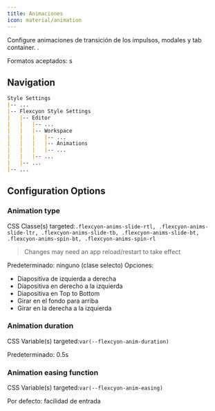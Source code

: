 ```yaml
---
title: Animaciones
icon: material/animation
---
```


Configure animaciones de transición de los impulsos, modales y tab container.
.

Formatos aceptados: s

## Navigation
```md
Style Settings
|-- ...
|-- Flexcyon Style Settings
|   |-- Editor
|   |   |-- ...
|   |   |-- Workspace
|   |   |   |-- ...
|   |   |   |-- Animations
|   |   |   |-- ...
|   |   |-- ...
|   |-- ...
|-- ...
```

## Configuration Options

### Animation type
CSS Classe(s) targeted:`.flexcyon-anims-slide-rtl, .flexcyon-anims-slide-ltr, .flexcyon-anims-slide-tb, .flexcyon-anims-slide-bt, .flexcyon-anims-spin-bt, .flexcyon-anims-spin-rl`
> Changes may need an app reload/restart to take effect

Predeterminado: ninguno (clase selecto)
Opciones:
- Diapositiva de izquierda a derecha
- Diapositiva en derecho a la izquierda
- Diapositiva en Top to Bottom
- Girar en el fondo para arriba
- Girar en la derecha a la izquierda

### Animation duration
CSS Variable(s) targeted:`var(--flexcyon-anim-duration)`

Predeterminado: 0.5s

### Animation easing function
CSS Variable(s) targeted:`var(--flexcyon-anim-easing)`

Por defecto: facilidad de entrada